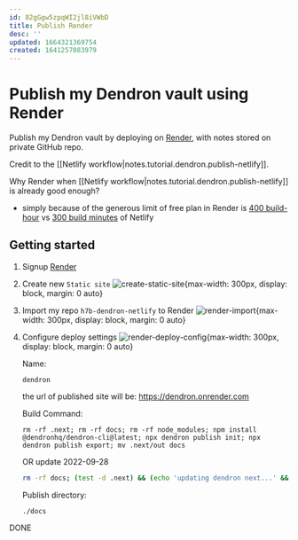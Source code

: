 ```yaml
---
id: 82gGgw5zpqWI2jl8iVWbD
title: Publish Render
desc: ''
updated: 1664321369754
created: 1641257083979
---
```

# Publish my Dendron vault using Render

Publish my Dendron vault by deploying on [Render](https://render.com/), with notes stored on private GitHub repo.

Credit to the [[Netlify workflow|notes.tutorial.dendron.publish-netlify]].

Why Render when [[Netlify workflow|notes.tutorial.dendron.publish-netlify]] is already good enough?
- simply because of the generous limit of free plan in Render is [400 build-hour](https://render.com/docs/build-limits) vs [300 build minutes](https://www.netlify.com/pricing/) of Netlify 

## Getting started

1. Signup [Render](https://render.com/)

2. Create new `Static site`
    ![create-static-site](https://i.imgur.com/RgjHQFn.jpg){max-width: 300px, display: block, margin: 0 auto}
    
3. Import my repo `h7b-dendron-netlify` to Render
    ![render-import](https://i.imgur.com/nvodACW.jpg){max-width: 300px, display: block, margin: 0 auto}

4. Configure deploy settings
    ![render-deploy-config](https://i.imgur.com/ZUZr838.jpg){max-width: 300px, display: block, margin: 0 auto}
    
    Name: 
    ```shell
    dendron
    ```
    the url of published site will be: https://dendron.onrender.com  
    
    Build Command: 
    ```shell 
    rm -rf .next; rm -rf docs; rm -rf node_modules; npm install @dendronhq/dendron-cli@latest; npx dendron publish init; npx dendron publish export; mv .next/out docs
    ```
    OR update 2022-09-28
    ```bash
    rm -rf docs; (test -d .next) && (echo 'updating dendron next...' && cd .next && git reset --hard && git pull && yarn && cd ..) || (echo 'init dendron next' && yarn dendron publish init); yarn dendron publish export; mv .next/out docs
    ```
    Publish directory:
    ```shell
    ./docs
    ```

DONE
